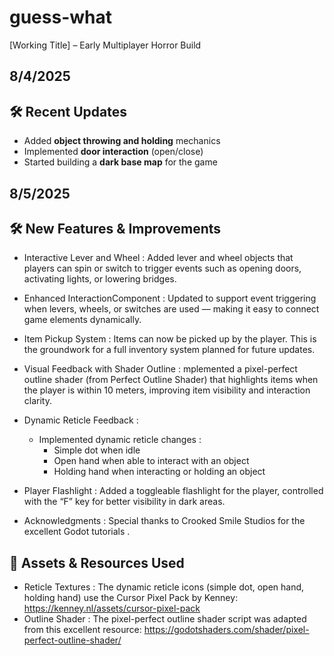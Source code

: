 # guess-what
[Working Title] – Early Multiplayer Horror Build

## 8/4/2025 
  ## 🛠️ Recent Updates

  - Added **object throwing and holding** mechanics
  - Implemented **door interaction** (open/close)
  - Started building a **dark base map** for the game
## 8/5/2025
  ## 🛠️ New Features & Improvements

  - Interactive Lever and Wheel : Added lever and wheel objects that players can spin or switch to trigger events such as opening doors, activating lights, or lowering bridges.
    
  - Enhanced InteractionComponent : Updated to support event triggering when levers, wheels, or switches are used — making it easy to connect game elements dynamically.
    
  - Item Pickup System : Items can now be picked up by the player. This is the groundwork for a full inventory system planned for future updates.
    
  - Visual Feedback with Shader Outline : mplemented a pixel-perfect outline shader (from Perfect Outline Shader) that highlights items when the player is within 10 meters, improving item visibility and interaction clarity.
    
  - Dynamic Reticle Feedback :
    - Implemented dynamic reticle changes :
      - Simple dot when idle
      - Open hand when able to interact with an object
      - Holding hand when interacting or holding an object
        
  - Player Flashlight : Added a toggleable flashlight for the player, controlled with the “F” key for better visibility in dark areas.
    
  - Acknowledgments :
    Special thanks to Crooked Smile Studios for the excellent Godot tutorials .



  ## 🎨 Assets & Resources Used
  - Reticle Textures : The dynamic reticle icons (simple dot, open hand, holding hand) use the Cursor Pixel Pack by Kenney:
      https://kenney.nl/assets/cursor-pixel-pack
  - Outline Shader : The pixel-perfect outline shader script was adapted from this excellent resource:
      https://godotshaders.com/shader/pixel-perfect-outline-shader/
